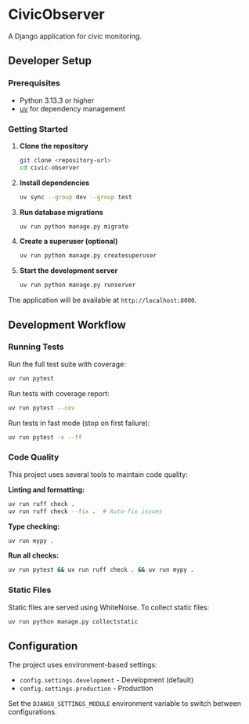 # CivicObserver

A Django application for civic monitoring.

## Developer Setup

### Prerequisites

- Python 3.13.3 or higher
- [uv](https://docs.astral.sh/uv/) for dependency management

### Getting Started

1. **Clone the repository**
   ```bash
   git clone <repository-url>
   cd civic-observer
   ```

2. **Install dependencies**
   ```bash
   uv sync --group dev --group test
   ```

3. **Run database migrations**
   ```bash
   uv run python manage.py migrate
   ```

4. **Create a superuser (optional)**
   ```bash
   uv run python manage.py createsuperuser
   ```

5. **Start the development server**
   ```bash
   uv run python manage.py runserver
   ```

The application will be available at `http://localhost:8000`.

## Development Workflow

### Running Tests

Run the full test suite with coverage:
```bash
uv run pytest
```

Run tests with coverage report:
```bash
uv run pytest --cov
```

Run tests in fast mode (stop on first failure):
```bash
uv run pytest -x --ff
```

### Code Quality

This project uses several tools to maintain code quality:

**Linting and formatting:**
```bash
uv run ruff check .
uv run ruff check --fix .  # Auto-fix issues
```

**Type checking:**
```bash
uv run mypy .
```

**Run all checks:**
```bash
uv run pytest && uv run ruff check . && uv run mypy .
```

### Static Files

Static files are served using WhiteNoise. To collect static files:
```bash
uv run python manage.py collectstatic
```

## Configuration

The project uses environment-based settings:
- `config.settings.development` - Development (default)
- `config.settings.production` - Production

Set the `DJANGO_SETTINGS_MODULE` environment variable to switch between configurations.
